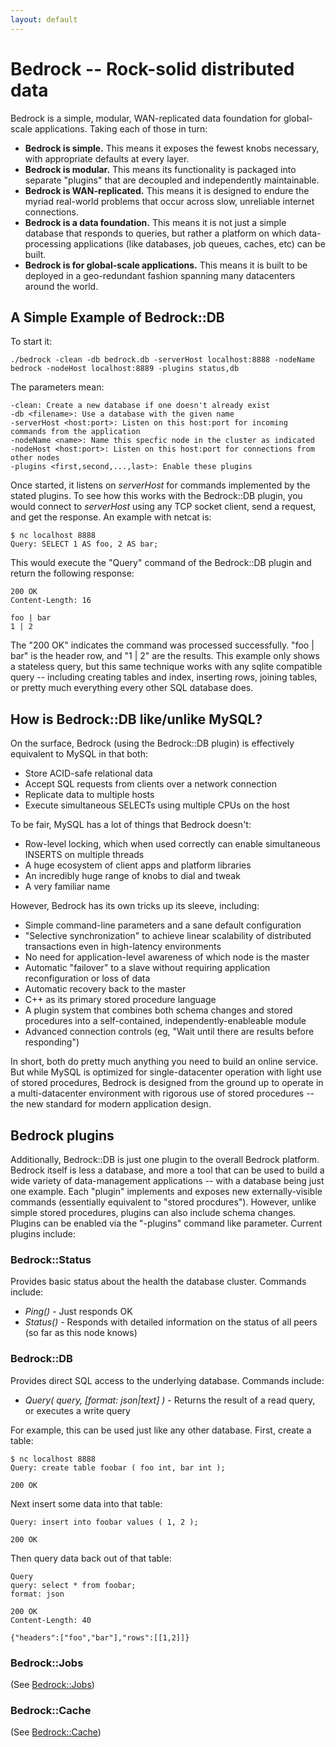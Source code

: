 ```yaml
---
layout: default
---
```


# Bedrock -- Rock-solid distributed data
Bedrock is a simple, modular, WAN-replicated data foundation for global-scale applications.  Taking each of those in turn:

* **Bedrock is simple.** This means it exposes the fewest knobs necessary, with appropriate defaults at every layer.
* **Bedrock is modular.**  This means its functionality is packaged into separate "plugins" that are decoupled and independently maintainable.
* **Bedrock is WAN-replicated.**  This means it is designed to endure the myriad real-world problems that occur across slow, unreliable internet connections.
* **Bedrock is a data foundation.**  This means it is not just a simple database that responds to queries, but rather a platform on which data-processing applications (like databases, job queues, caches, etc) can be built.
* **Bedrock is for global-scale applications.**  This means it is built to be deployed in a geo-redundant fashion spanning many datacenters around the world.

## A Simple Example of Bedrock::DB
To start it:

    ./bedrock -clean -db bedrock.db -serverHost localhost:8888 -nodeName bedrock -nodeHost localhost:8889 -plugins status,db

The parameters mean:

    -clean: Create a new database if one doesn't already exist
    -db <filename>: Use a database with the given name
    -serverHost <host:port>: Listen on this host:port for incoming commands from the application
    -nodeName <name>: Name this specfic node in the cluster as indicated
    -nodeHost <host:port>: Listen on this host:port for connections from other nodes
    -plugins <first,second,...,last>: Enable these plugins

Once started, it listens on *serverHost* for commands implemented by the stated plugins.  To see how this works with the Bedrock::DB plugin, you would connect to *serverHost* using any TCP socket client, send a request, and get the response.  An example with netcat is:

    $ nc localhost 8888
    Query: SELECT 1 AS foo, 2 AS bar;

This would execute the "Query" command of the Bedrock::DB plugin and return the following response:

    200 OK
    Content-Length: 16
    
    foo | bar
    1 | 2

The "200 OK" indicates the command was processed successfully.  "foo | bar" is the header row, and "1 | 2" are the results.  This example only shows a stateless query, but this same technique works with any sqlite compatible query -- including creating tables and index, inserting rows, joining tables, or pretty much everything every other SQL database does.

## How is Bedrock::DB like/unlike MySQL?
On the surface, Bedrock (using the Bedrock::DB plugin) is effectively equivalent to MySQL in that both:

* Store ACID-safe relational data
* Accept SQL requests from clients over a network connection
* Replicate data to multiple hosts
* Execute simultaneous SELECTs using multiple CPUs on the host

To be fair, MySQL has a lot of things that Bedrock doesn't:

* Row-level locking, which when used correctly can enable simultaneous INSERTS on multiple threads
* A huge ecosystem of client apps and platform libraries
* An incredibly huge range of knobs to dial and tweak
* A very familiar name

However, Bedrock has its own tricks up its sleeve, including:

* Simple command-line parameters and a sane default configuration
* "Selective synchronization" to achieve linear scalability of distributed transactions even in high-latency environments 
* No need for application-level awareness of which node is the master
* Automatic "failover" to a slave without requiring application reconfiguration or loss of data
* Automatic recovery back to the master
* C++ as its primary stored procedure language
* A plugin system that combines both schema changes and stored procedures into a self-contained, independently-enableable module
* Advanced connection controls (eg, "Wait until there are results before responding")

In short, both do pretty much anything you need to build an online service.  But while MySQL is optimized for single-datacenter operation with light use of stored procedures, Bedrock is designed from the ground up to operate in a multi-datacenter environment with rigorous use of stored procedures -- the new standard for modern application design.

## Bedrock plugins
Additionally, Bedrock::DB is just one plugin to the overall Bedrock platform.  Bedrock itself is less a database, and more a tool that can be used to build a wide variety of data-management applications -- with a database being just one example.  Each "plugin" implements and exposes new externally-visible commands (essentially equivalent to "stored procdures").  However, unlike simple stored procedures, plugins can also include schema changes.  Plugins can be enabled via the "-plugins" command like parameter.  Current plugins include:

### Bedrock::Status
Provides basic status about the health the database cluster.  Commands include:

 * *Ping()* - Just responds OK
 * *Status()* - Responds with detailed information on the status of all peers (so far as this node knows)

### Bedrock::DB
Provides direct SQL access to the underlying database.  Commands include:

 * *Query( query, [format: json|text] )* - Returns the result of a read query, or executes a write query

For example, this can be used just like any other database.  First, create a table:

    $ nc localhost 8888
    Query: create table foobar ( foo int, bar int );
    
    200 OK

Next insert some data into that table:

    Query: insert into foobar values ( 1, 2 );

    200 OK

Then query data back out of that table:

    Query
    query: select * from foobar;
    format: json

    200 OK
    Content-Length: 40
    
    {"headers":["foo","bar"],"rows":[[1,2]]}
    
### Bedrock::Jobs
(See [Bedrock::Jobs](jobs.md))

### Bedrock::Cache
(See [Bedrock::Cache](cache.md))


